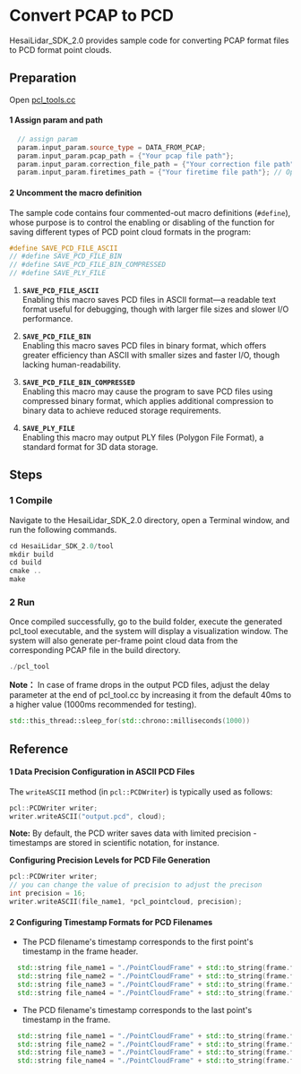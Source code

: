 # Convert PCAP to PCD
HesaiLidar_SDK_2.0 provides sample code for converting PCAP format files to PCD format point clouds.

## Preparation
Open [pcl_tools.cc](../tool/pcl_tool.cc) 

#### 1 Assign param and path
```cpp
  // assign param
  param.input_param.source_type = DATA_FROM_PCAP;                         // Set the data source to PCAP data
  param.input_param.pcap_path = {"Your pcap file path"};                  // PCAP file path
  param.input_param.correction_file_path = {"Your correction file path"}; // Calibration file path (Angle Correction file path)
  param.input_param.firetimes_path = {"Your firetime file path"}; // Optional：Laser firing sequence (Firetimes file path)
```

#### 2 Uncomment the macro definition
The sample code contains four commented-out macro definitions (`#define`), whose purpose is to control the enabling or disabling of the function for saving different types of PCD point cloud formats in the program:
```cpp
#define SAVE_PCD_FILE_ASCII
// #define SAVE_PCD_FILE_BIN
// #define SAVE_PCD_FILE_BIN_COMPRESSED
// #define SAVE_PLY_FILE
```
1. **`SAVE_PCD_FILE_ASCII`**  
   Enabling this macro saves PCD files in ASCII format—a readable text format useful for debugging, though with larger file sizes and slower I/O performance.

2. **`SAVE_PCD_FILE_BIN`**  
   Enabling this macro saves PCD files in binary format, which offers greater efficiency than ASCII with smaller sizes and faster I/O, though lacking human-readability.

3. **`SAVE_PCD_FILE_BIN_COMPRESSED`**  
   Enabling this macro may cause the program to save PCD files using compressed binary format, which applies additional compression to binary data to achieve reduced storage requirements.

4. **`SAVE_PLY_FILE`**  
   Enabling this macro may output PLY files (Polygon File Format), a standard format for 3D data storage.


## Steps
### 1 Compile
Navigate to the HesaiLidar_SDK_2.0 directory, open a Terminal window, and run the following commands.
```cpp
cd HesaiLidar_SDK_2.0/tool
mkdir build
cd build
cmake ..
make
```

### 2 Run
Once compiled successfully, go to the build folder, execute the generated pcl_tool executable, and the system will display a visualization window. The system will also generate per-frame point cloud data from the corresponding PCAP file in the build directory.
```cpp
./pcl_tool
```
**Note：**
In case of frame drops in the output PCD files, adjust the delay parameter at the end of pcl_tool.cc by increasing it from the default 40ms to a higher value (1000ms recommended for testing).
```cpp
std::this_thread::sleep_for(std::chrono::milliseconds(1000))
```

## Reference
#### 1 Data Precision Configuration in ASCII PCD Files
The `writeASCII` method (in `pcl::PCDWriter`) is typically used as follows:
```cpp
pcl::PCDWriter writer;
writer.writeASCII("output.pcd", cloud);
```
**Note:** 
By default, the PCD writer saves data with limited precision - timestamps are stored in scientific notation, for instance.

**Configuring Precision Levels for PCD File Generation**
```cpp
pcl::PCDWriter writer;
// you can change the value of precision to adjust the precison
int precision = 16;
writer.writeASCII(file_name1, *pcl_pointcloud, precision);
```

#### 2 Configuring Timestamp Formats for PCD Filenames
- The PCD filename's timestamp corresponds to the first point's timestamp in the frame header.
```cpp
  std::string file_name1 = "./PointCloudFrame" + std::to_string(frame.frame_index) + "_" + std::to_string(frame.points[0].timestamp)+ ".pcd";
  std::string file_name2 = "./PointCloudFrame" + std::to_string(frame.frame_index) + "_" + std::to_string(frame.points[0].timestamp)+ ".bin";
  std::string file_name3 = "./PointCloudFrame" + std::to_string(frame.frame_index) + "_" + std::to_string(frame.points[0].timestamp)+ ".ply";
  std::string file_name4 = "./PointCloudFrame" + std::to_string(frame.frame_index) + "_" + std::to_string(frame.points[0].timestamp)+ "_compress" + ".bin";
```

- The PCD filename's timestamp corresponds to the last point's timestamp in the frame.
```cpp
  std::string file_name1 = "./PointCloudFrame" + std::to_string(frame.frame_index) + "_" + std::to_string(frame.points[points_num - 1].timestamp)+ ".pcd";
  std::string file_name2 = "./PointCloudFrame" + std::to_string(frame.frame_index) + "_" + std::to_string(frame.points[points_num - 1].timestamp)+ ".bin";
  std::string file_name3 = "./PointCloudFrame" + std::to_string(frame.frame_index) + "_" + std::to_string(frame.points[points_num - 1].timestamp)+ ".ply";
  std::string file_name4 = "./PointCloudFrame" + std::to_string(frame.frame_index) + "_" + std::to_string(frame.points[points_num - 1].timestamp)+ "_compress" + ".bin";
```